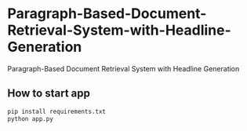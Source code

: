 # Paragraph-Based-Document-Retrieval-System-with-Headline-Generation
 Paragraph-Based Document Retrieval System with Headline Generation
## How to start app 
```python
pip install requirements.txt
python app.py
```
